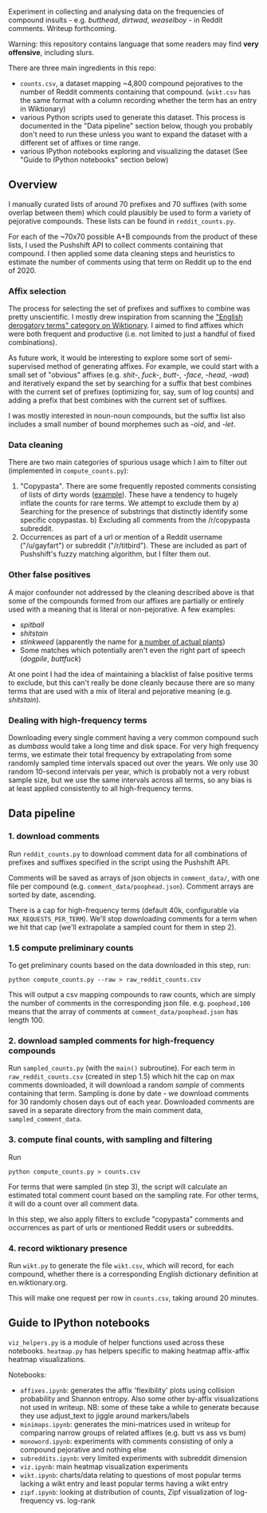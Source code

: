 Experiment in collecting and analysing data on the frequencies of compound insults - e.g. *butthead*, *dirtwad*, *weaselboy* - in Reddit comments. Writeup forthcoming.

Warning: this repository contains language that some readers may find **very offensive**, including slurs.

There are three main ingredients in this repo:
- `counts.csv`, a dataset mapping ~4,800 compound pejoratives to the number of Reddit comments containing that compound. (`wikt.csv` has the same format with a column recording whether the term has an entry in Wiktionary)
- various Python scripts used to generate this dataset. This process is documented in the "Data pipeline" section below, though you probably don't need to run these unless you want to expand the dataset with a different set of affixes or time range.
- various IPython notebooks exploring and visualizing the dataset (See "Guide to IPython notebooks" section below)

## Overview

I manually curated lists of around 70 prefixes and 70 suffixes (with some overlap between them) which could plausibly be used to form a variety of pejorative compounds. These lists can be found in `reddit_counts.py`.

For each of the ~70x70 possible A+B compounds from the product of these lists, I used the Pushshift API to collect comments containing that compound. I then applied some data cleaning steps and heuristics to estimate the number of comments using that term on Reddit up to the end of 2020.

### Affix selection

The process for selecting the set of prefixes and suffixes to combine was pretty unscientific. I mostly drew inspiration from scanning the ["English derogatory terms" category on Wiktionary](https://en.wiktionary.org/wiki/Category:English_derogatory_terms). I aimed to find affixes which were both frequent and productive (i.e. not limited to just a handful of fixed combinations).

As future work, it would be interesting to explore some sort of semi-supervised method of generating affixes. For example, we could start with a small set of "obvious" affixes (e.g. *shit-*, *fuck-*, *butt-*, *-face*, *-head*, *-wad*) and iteratively expand the set by searching for a suffix that best combines with the current set of prefixes (optimizing for, say, sum of log counts) and adding a prefix that best combines with the current set of suffixes.

I was mostly interested in noun-noun compounds, but the suffix list also includes a small number of bound morphemes such as *-oid*, and *-let*.

### Data cleaning

There are two main categories of spurious usage which I aim to filter out (implemented in `compute_counts.py`):

1. "Copypasta". There are some frequently reposted comments consisting of lists of dirty words ([example](https://www.reddit.com/r/copypasta/comments/jmt0xx/every_single_swear_word_i_didnt_write_this_i/)). These have a tendency to hugely inflate the counts for rare terms. We attempt to exclude them by a) Searching for the presence of substrings that distinctly identify some specific copypastas. b) Excluding all comments from the /r/copypasta subreddit.
2. Occurrences as part of a url or mention of a Reddit username ("/u/gayfart") or subreddit ("/r/titbird"). These are included as part of Pushshift's fuzzy matching algorithm, but I filter them out.

### Other false positives

A major confounder not addressed by the cleaning described above is that some of the compounds formed from our affixes are partially or entirely used with a meaning that is literal or non-pejorative. A few examples:

- *spitball*
- *shitstain*
- *stinkweed* (apparently the name for [a number of actual plants](https://en.wikipedia.org/wiki/Stinkweed))
- Some matches which potentially aren't even the right part of speech (*dogpile*, *buttfuck*)

At one point I had the idea of maintaining a blacklist of false positive terms to exclude, but this can't really be done cleanly because there are so many terms that are used with a mix of literal and pejorative meaning (e.g. *shitstain*).

### Dealing with high-frequency terms

Downloading every single comment having a very common compound such as *dumbass* would take a long time and disk space. For very high frequency terms, we estimate their total frequency by extrapolating from some randomly sampled time intervals spaced out over the years. We only use 30 random 10-second intervals per year, which is probably not a very robust sample size, but we use the same intervals across all terms, so any bias is at least applied consistently to all high-frequency terms.

## Data pipeline

### 1. download comments

Run `reddit_counts.py` to download comment data for all combinations of prefixes and suffixes specified in the script using the Pushshift API.

Comments will be saved as arrays of json objects in `comment_data/`, with one file per compound (e.g. `comment_data/poophead.json`). Comment arrays are sorted by date, ascending.

There is a cap for high-frequency terms (default 40k, configurable via `MAX_REQUESTS_PER_TERM`). We'll stop downloading comments for a term when we hit that cap (we'll extrapolate a sampled count for them in step 2).

### 1.5 compute preliminary counts

To get preliminary counts based on the data downloaded in this step, run:

```
python compute_counts.py --raw > raw_reddit_counts.csv
```

This will output a csv mapping compounds to raw counts, which are simply the number of comments in the corresponding json file. e.g. `poophead,100` means that the array of comments at `comment_data/poophead.json` has length 100.

### 2. download sampled comments for high-frequency compounds

Run `sampled_counts.py` (with the `main()` subroutine). For each term in `raw_reddit_counts.csv` (created in step 1.5) which hit the cap on max comments downloaded, it will download a random *sample* of comments containing that term. Sampling is done by date - we download comments for 30 randomly chosen days out of each year. Downloaded comments are saved in a separate directory from the main comment data, `sampled_comment_data`.

### 3. compute final counts, with sampling and filtering

Run

```
python compute_counts.py > counts.csv
```

For terms that were sampled (in step 3), the script will calculate an estimated total comment count based on the sampling rate. For other terms, it will do a count over all comment data.

In this step, we also apply filters to exclude "copypasta" comments and occurrences as part of urls or mentioned Reddit users or subreddits.

### 4. record wiktionary presence

Run `wikt.py` to generate the file `wikt.csv`, which will record, for each compound, whether there is a corresponding English dictionary definition at en.wiktionary.org.

This will make one request per row in `counts.csv`, taking around 20 minutes.

## Guide to IPython notebooks

`viz_helpers.py` is a module of helper functions used across these notebooks. `heatmap.py` has helpers specific to making heatmap affix-affix heatmap visualizations.

Notebooks:
- `affixes.ipynb`: generates the affix 'flexibility' plots using collision probability and Shannon entropy. Also some other by-affix visualizations not used in writeup.
                   NB: some of these take a while to generate because they use adjust_text to jiggle around markers/labels
- `minimaps.ipynb`: generates the mini-matrices used in writeup for comparing narrow groups of related affixes (e.g. butt vs ass vs bum)
- `monoword.ipynb`: experiments with comments consisting of only a compound pejorative and nothing else
- `subreddits.ipynb`: very limited experiments with subreddit dimension
- `viz.ipynb`: main heatmap visualization experiments
- `wikt.ipynb`: charts/data relating to questions of most popular terms lacking a wikt entry and least popular terms having a wikt entry
- `zipf.ipynb`: looking at distribution of counts, Zipf visualization of log-frequency vs. log-rank

